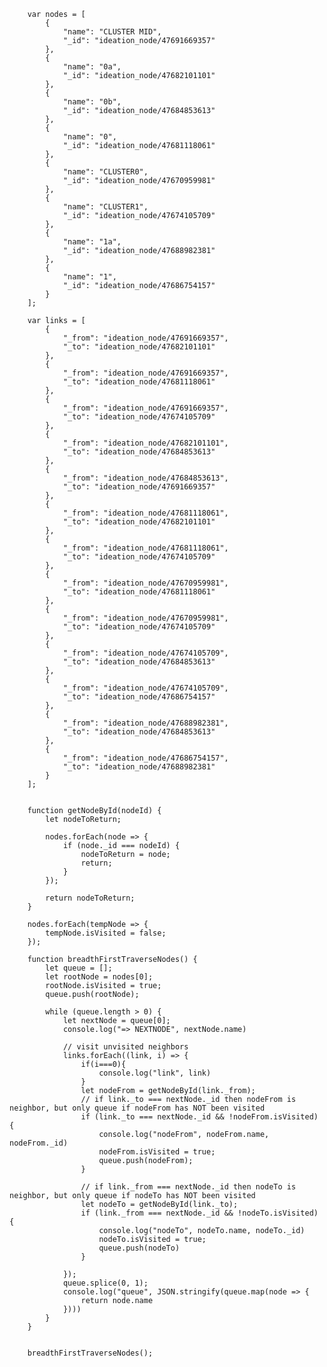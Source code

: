         var nodes = [
            {
                "name": "CLUSTER MID",
                "_id": "ideation_node/47691669357"
            },
            {
                "name": "0a",
                "_id": "ideation_node/47682101101"
            },
            {
                "name": "0b",
                "_id": "ideation_node/47684853613"
            },
            {
                "name": "0",
                "_id": "ideation_node/47681118061"
            },
            {
                "name": "CLUSTER0",
                "_id": "ideation_node/47670959981"
            },
            {
                "name": "CLUSTER1",
                "_id": "ideation_node/47674105709"
            },
            {
                "name": "1a",
                "_id": "ideation_node/47688982381"
            },
            {
                "name": "1",
                "_id": "ideation_node/47686754157"
            }
        ];

        var links = [
            {
                "_from": "ideation_node/47691669357",
                "_to": "ideation_node/47682101101"
            },
            {
                "_from": "ideation_node/47691669357",
                "_to": "ideation_node/47681118061"
            },
            {
                "_from": "ideation_node/47691669357",
                "_to": "ideation_node/47674105709"
            },
            {
                "_from": "ideation_node/47682101101",
                "_to": "ideation_node/47684853613"
            },
            {
                "_from": "ideation_node/47684853613",
                "_to": "ideation_node/47691669357"
            },
            {
                "_from": "ideation_node/47681118061",
                "_to": "ideation_node/47682101101"
            },
            {
                "_from": "ideation_node/47681118061",
                "_to": "ideation_node/47674105709"
            },
            {
                "_from": "ideation_node/47670959981",
                "_to": "ideation_node/47681118061"
            },
            {
                "_from": "ideation_node/47670959981",
                "_to": "ideation_node/47674105709"
            },
            {
                "_from": "ideation_node/47674105709",
                "_to": "ideation_node/47684853613"
            },
            {
                "_from": "ideation_node/47674105709",
                "_to": "ideation_node/47686754157"
            },
            {
                "_from": "ideation_node/47688982381",
                "_to": "ideation_node/47684853613"
            },
            {
                "_from": "ideation_node/47686754157",
                "_to": "ideation_node/47688982381"
            }
        ];


        function getNodeById(nodeId) {
            let nodeToReturn;

            nodes.forEach(node => {
                if (node._id === nodeId) {
                    nodeToReturn = node;
                    return;
                }
            });

            return nodeToReturn;
        }

        nodes.forEach(tempNode => {
            tempNode.isVisited = false;
        });

        function breadthFirstTraverseNodes() {
            let queue = [];
            let rootNode = nodes[0];
            rootNode.isVisited = true;
            queue.push(rootNode);

            while (queue.length > 0) {
                let nextNode = queue[0];
                console.log("=> NEXTNODE", nextNode.name)

                // visit unvisited neighbors
                links.forEach((link, i) => {
                    if(i===0){
                        console.log("link", link)
                    }
                    let nodeFrom = getNodeById(link._from);
                    // if link._to === nextNode._id then nodeFrom is neighbor, but only queue if nodeFrom has NOT been visited
                    if (link._to === nextNode._id && !nodeFrom.isVisited) {
                        console.log("nodeFrom", nodeFrom.name, nodeFrom._id)
                        nodeFrom.isVisited = true;
                        queue.push(nodeFrom);
                    }

                    // if link._from === nextNode._id then nodeTo is neighbor, but only queue if nodeTo has NOT been visited
                    let nodeTo = getNodeById(link._to);
                    if (link._from === nextNode._id && !nodeTo.isVisited) {
                        console.log("nodeTo", nodeTo.name, nodeTo._id)
                        nodeTo.isVisited = true;
                        queue.push(nodeTo)
                    }

                });
                queue.splice(0, 1);
                console.log("queue", JSON.stringify(queue.map(node => {
                    return node.name
                })))
            }
        }


        breadthFirstTraverseNodes();

